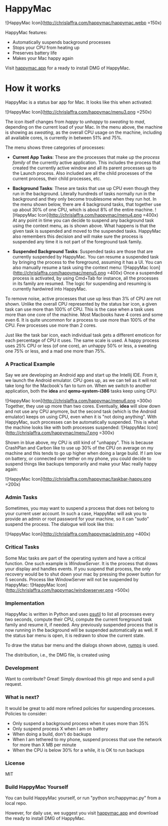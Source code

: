 # HappyMac

![HappyMac Icon](http://chrislaffra.com/happymac/happymac.webp =150x)

  HappyMac features:
  - Automatically suspends background processes
  - Stops your CPU from heating up
  - Preserves battery life
  - Makes your Mac happy again

Visit [happymac.app](https://happymac.app) for a ready to install DMG of HappyMac.

# How it works
HappyMac is a status bar app for Mac. It looks like this when activated:

   ![HappyMac Icon](http://chrislaffra.com/happymac/menu3.png =250x)

The icon itself changes from *happy* to *unhappy* to *sweating* to *mad*, depending on the current load of your Mac. In the menu above, the machine is showing as *sweating*, as the overall CPU usage on the machine, including all available cores, is currently in between 51% and 75%.

The menu shows three categories of processes:
  - **Current App Tasks**: These are the processes that make up the *process* *family* of the currently active application. This includes the process that created the currently active window and all its parent processes up to the Launch process. Also included are all the child processes of the current process, their child processes, etc. 
  
  - **Background Tasks**: These are tasks that use up CPU even though they run in the background. Literally hundreds of tasks normally run in the background and they only become troublesome when they run hot. In the menu shown below, there are 4 background tasks, that together use up about 30% of one CPU, which is about 8% of the entire machine.
  ![HappyMac Icon](http://chrislaffra.com/happymac/menu4.png =400x)
  At any point in time you can decide to suspend any background task using the context menu, as is shown above. What happens is that the given task is suspended and moved to the suspended tasks. HappyMac also remembers this decision and will make sure the process is suspended any time it is not part of the foreground task family.
  - **Suspended Background Tasks**: Suspended tasks are those that are currently suspended by HappyMac. You can resume a suspended task by bringing the process to the foreground, assuming it has a UI. You can also manually resume a task using the context menu:
![HappyMac Icon](http://chrislaffra.com/happymac/menu5.png =400x)
Once a suspended process is activated, by using Cmd+Tab for instance, all the processes in its family are resumed. The logic for suspending and resuming is currently hardwired into HappyMac. 

To remove noise, active processes that use up less than 3% of CPU are not shown. Unlike the overall CPU represented by the status bar icon, a given task can use more than 100% of CPU. This is the case when a task uses more than one core of the machine. Most Macbooks have 4 cores and some even 6. It is quite uncommon for a process to use more than 100% of the CPU. Few processes use more than 2 cores. 

Just like the task bar icon, each individual task gets a different emoticon for each percentage of CPU it uses. The same scale is used. A happy process uses 25% CPU or less (of one core), an unhappy 50% or less, a sweating one 75% or less, and a mad one more than 75%.

### A Practical Example
Say we are developing an Android app and start up the Intellij IDE. From it, we launch the Android emulator. CPU goes up, as we can tell as it will not take long for the Macbook's fan to turn on. When we switch to another application, both the **idea** and **qemu-system-i386** tasks keep using CPU:

![HappyMac Icon](http://chrislaffra.com/happymac/menu6.png =300x)
Together, they use up more than two cores. Eventually, **idea** will slow down and not use any CPU anymore, but the second task (which is the Android emulator) keeps on using CPU, even when it is "not doing anything". With HappyMac, such processes can be automatically suspended. This is what the machine looks like with both processes suspended:
![HappyMac Icon](http://chrislaffra.com/happymac/menu7.png =300x)

Shown in blue above, my CPU is still kind of "unhappy". This is because CrashPlan and Carbon like to use up 30% of the CPU on average on my machine and this tends to go up higher when doing a large build. If I am low on battery, or connected over tether on my phone, you could decide to suspend things like backups temporarily and make your Mac really happy again:

![HappyMac Icon](http://chrislaffra.com/happymac/taskbar-happy.png =200x)

### Admin Tasks

Sometimes, you may want to suspend a process that does not belong to your current user account. In such a case, HappyMac will ask you to provide an admin or root password for your machine, so it can "sudo" suspend the process. The dialogue will look like this:

![HappyMac Icon](http://chrislaffra.com/happymac/admin.png =400x)

### Critical Tasks

Some Mac tasks are part of the operating system and have a critical function. One such example is *WindowServer*. It is the process that draws your display and handles events. If you suspend that process, the only recovery would be to shut down your mac by pressing the power button for 5 seconds. Process like WindowServer will not be suspended by HappyMac:
 ![HappyMac Icon](http://chrislaffra.com/happymac/windowserver.png =500x)

### Implementation

HappyMac is written in Python and uses [psutil](https://pypi.org/project/psutil/) to list all processes every two seconds, compute their CPU, compute the current foreground task family and resume it, if needed. Any previously suspended process that is now running in the background will be suspended automatically as well. If the status bar menu is open, it is redrawn to show the current state.

To draw the status bar menu and the dialogs shown above, [rumps](https://github.com/jaredks/rumps) is used.

The distribution, i.e., the DMG file, is created using 

### Development

Want to contribute? Great! Simply download this git repo and send a pull request.

### What is next?

It would be great to add more refined policies for suspending processes. Policies to consider:

  - Only suspend a background process when it uses more than 35%
  - Only suspend process X when I am on battery
  - When doing a build, don't do backups
  - When I am tethered to my phone, suspend process that use the network for more than X MB per minute
  - When the CPU is below 30% for a while, it is OK to run backups

### License
MIT


### Build HappyMac Yourself

You can build HappyMac yourself, or run "python src/happymac.py" from a local repo.

However, for daily use, we suggest you visit [happymac.app](https://happymac.app) and download the ready to install DMG of HappyMac.

